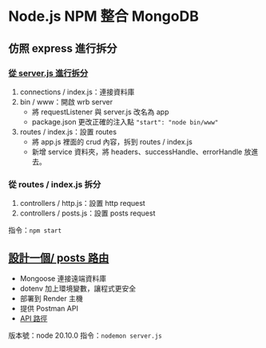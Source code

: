 # Node.js NPM 整合 MongoDB

## 仿照 express 進行拆分

### [從 server.js 進行拆分](https://github.com/TernMayDay/week2_PostsApi_2024/tree/imitate-express)

1. connections / index.js：連接資料庫
2. bin / www：開啟 wrb server
    * 將 requestListener 與 server.js 改名為 app
    * package.json 更改正確的注入點 `"start": "node bin/www"`
3. routes / index.js：設置 routes
    * 將 app.js 裡面的 crud 內容，拆到 routes / index.js
    * 新增 service 資料夾，將 headers、successHandle、errorHandle 放進去。

### 從 routes / index.js 拆分

1. controllers / http.js：設置 http request
2. controllers / posts.js：設置 posts request

指令：`npm start`

## [設計一個/ posts 路由](https://github.com/TernMayDay/week2_PostsApi_2024)

* Mongoose 連接遠端資料庫
* dotenv 加上環境變數，讓程式更安全
* 部署到 Render 主機
* 提供 Postman API
* [API 路徑](https://week2-postsapi-2024.onrender.com/)

版本號：node 20.10.0
指令：`nodemon server.js`
